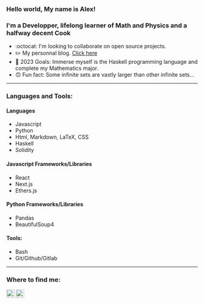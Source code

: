 ### Hello world, My name is Alex!

### I'm a Developper, lifelong learner of Math and Physics and a halfway decent Cook
- :octocat: I'm looking to collaborate on open source projects.
- ✏️ My personnal blog. [Click here](https://www.thecodingcanuck.com)
- 🎉 2023 Goals: Immerse myself is the Haskell programming language and complete my Mathematics major.
- 🙃 Fun fact: Some infinite sets are vastly larger than other infinite sets...

--- 

### Languages and Tools:

#### Languages
- Javascript
- Python
- Html, Markdown, LaTeX, CSS
- Haskell
- Solidity

#### Javascript Frameworks/Libraries
- React
- Next.js
- Ethers.js

#### Python Frameworks/Libraries
- Pandas
- BeautifulSoup4

#### Tools:
- Bash
- Git/Github/Gitlab
---


### Where to find me:

[<img align="left" alt="codeSTACKr | Twitter" width="22px" src="https://cdn.jsdelivr.net/npm/simple-icons@v3/icons/twitter.svg" />][twitter]
[<img align="left" alt="codeSTACKr | LinkedIn" width="22px" src="https://cdn.jsdelivr.net/npm/simple-icons@v3/icons/linkedin.svg" />][linkedin]

[linkedin]: https://linkedin.com/in/alexlangev
[twitter]: https://twitter.com/thecodingcanuck
